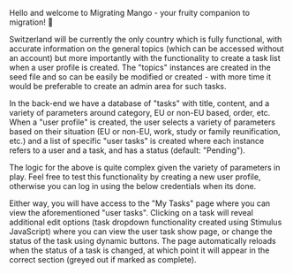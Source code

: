 Hello and welcome to Migrating Mango -
your fruity companion to migration! 🥭

Switzerland will be currently the only country which is fully functional, with accurate information on the general topics (which can be accessed without an account) but more importantly with the functionality to create a task list when a user profile is created. The "topics" instances are created in the seed file and so can be easily be modified or created - with more time it would be preferable to create an admin area for such tasks.


In the back-end  we have a database of "tasks" with title, content, and a variety of parameters around category, EU or non-EU based, order, etc. When a "user profile" is created, the user selects a variety of parameters based on their situation (EU or non-EU, work, study or family reunification, etc.) and a list of specific "user tasks" is created where each instance refers to a user and a task, and has a status (default: "Pending").

The logic for the above is quite complex given the variety of parameters in play.
Feel free to test this functionality by creating a new user profile, otherwise you can log in using the below credentials when its done.


Either way, you will  have access to the "My Tasks" page where you can view the aforementioned "user tasks". Clicking on a task will reveal additional edit options (task dropdown functionality created using Stimulus JavaScript) where you can view the user task show page, or change the status of the task using dynamic buttons. The page automatically reloads when the status of a task is changed, at which point it will appear in the correct section (greyed out if marked as complete).
